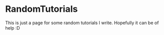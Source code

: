 # RandomTutorials
This is just a page for some random tutorials I write. Hopefully it can be of help :D
